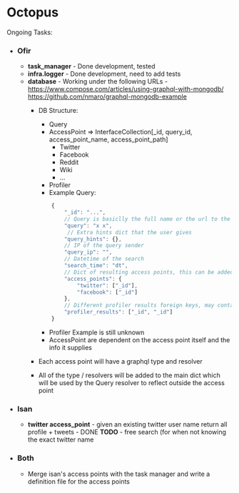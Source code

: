 Octopus
=======

Ongoing Tasks:
- ### Ofir ###
    - **task_manager** - Done development, tested
    - **infra.logger** - Done development, need to add tests
    - **database** - 
    Working under the following URLs - 
    https://www.compose.com/articles/using-graphql-with-mongodb/
    https://github.com/nmaro/graphql-mongodb-example
        - DB Structure:
            - Query
            - AccessPoint => InterfaceCollection[_id, query_id, access_point_name, access_point_path]
                - Twitter
                - Facebook
                - Reddit
                - Wiki
                - ...
            - Profiler
            - Example Query:
            ```js
                {
                    "_id": "...",
                    // Query is basiclly the full name or the url to the picture and so on 
                    "query": "x x", 
                     // Extra hints dict that the user gives
                    "query_hints": {},
                    // IP of the query sender
                    "query_ip": "", 
                    // Datetime of the search
                    "search_time": "dt", 
                    // Dict of resulting access points, this can be added and changed, note that each AP can contain multiple results in the case of unknown
                    "access_points": { 
                        "twitter": ["_id"],
                        "facebook": ["_id"]
                    },
                    // Different profiler results foreign keys, may contain multiple profiler results from the access points
                    "profiler_results": ["_id", "_id"] 
                } 
            ```
            - Profiler Example is still unknown
            - AccessPoint are dependent on the access point itself and the info it supplies

        - Each access point will have a graphql type and resolver
        - All of the type / resolvers will be added to the main dict which will be used by the Query resolver to reflect outside the access point

- ### Isan ###
    - **twitter access_point** - given an existing twitter user   name return all profile + tweets - DONE 
    **TODO** - free search (for when not knowing the exact twitter name
- ### Both ###
    - Merge isan's access points with the task manager and write a definition file for the access points

